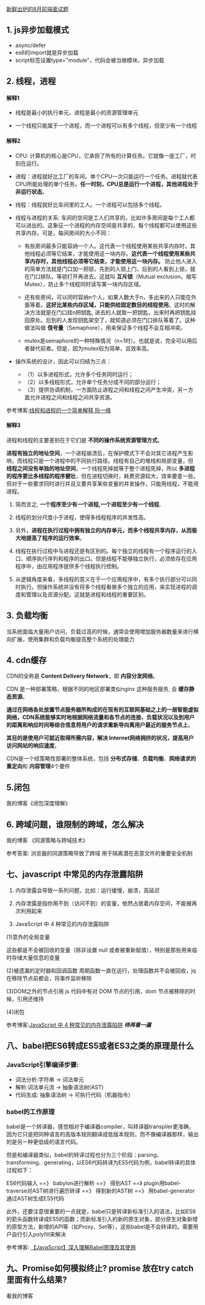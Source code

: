[新鲜出炉的8月前端面试题](https://mp.weixin.qq.com/s/0SMg001RcJTPJYklbX5HXQ)

## 1. js异步加载模式
- async/defer
- es6的import就是异步加载
- script标签设置type="module"，代码会被当做模块，异步加载

## 2. 线程，进程

#### 解释1
- 线程是最小的执行单元，进程是最小的资源管理单元

- 一个线程只能属于一个进程，而一个进程可以有多个线程，但至少有一个线程

#### 解释2
- CPU: 计算机的核心是CPU，它承担了所有的计算任务。它就像一座工厂，时刻在运行。

- 进程：进程就好比工厂的车间。单个CPU一次只能运行一个任务。进程就代表CPU所能处理的单个任务。**任一时刻，CPU总是运行一个进程，其他进程处于非运行状态**。

- 线程：线程就好比车间里的工人。一个进程可以包括多个线程。

- 线程与进程的关系: 车间的空间是工人们共享的，比如许多房间是每个工人都可以进出的。这象征一个进程的内存空间是共享的，每个线程都可以使用这些共享内存。可是，每间房间的大小不同：

  - 有些房间最多只能容纳一个人。这代表一个线程使用某些共享内存时，其他线程必须等它结束，才能使用这一块内存。**这代表一个线程使用某些共享内存时，其他线程必须等它结束，才能使用这一块内存。** 防止他人进入的简单方法就是门口加一把锁，先到的人锁上门，后到的人看到上锁，就在门口排队，等锁打开再进去。这就叫 **互斥锁**（Mutual exclusion，缩写 Mutex），防止多个线程同时读写某一块内存区域。

  - 还有些房间，可以同时容纳n个人，如果人数大于n，多出来的人只能在外面等着。**这好比某些内存区域，只能供给固定数目的线程使用**。这时的解决方法就是在门口挂n把钥匙, 进去的人就取一把钥匙，出来时再把钥匙挂回原处。后到的人发现钥匙架空了，就知道必须在门口排队等着了。这种做法叫做 **信号量**（Semaphore），用来保证多个线程不会互相冲突。
  
  - mutex是semaphore的一种特殊情况（n=1时）。也就是说，完全可以用后者替代前者。但是，因为mutex较为简单，且效率高。


- 操作系统的设计，因此可以归结为三点：
  - （1）以多进程形式，允许多个任务同时运行；
  - （2）以多线程形式，允许单个任务分成不同的部分运行；
  - （3）提供协调机制，一方面防止进程之间和线程之间产生冲突，另一方面允许进程之间和线程之间共享资源。


参考博客:[线程和进程的一个简单解释 阮一峰](http://www.ruanyifeng.com/blog/2013/04/processes_and_threads.html)

#### 解释3
进程和线程的主要差别在于它们是 **不同的操作系统资源管理方式**。

**进程有独立的地址空间**，一个进程崩溃后，在保护模式下不会对其它进程产生影响，而线程只是一个进程中的不同执行路径。线程有自己的堆栈和局部变量，但 **线程之间没有单独的地址空间**，一个线程死掉就等于整个进程死掉，所以 **多进程的程序要比多线程的程序健壮**，但在进程切换时，耗费资源较大，效率要差一些。但对于一些要求同时进行并且又要共享某些变量的并发操作，只能用线程，不能用进程。

1) 简而言之, **一个程序至少有一个进程,一个进程至少有一个线程.**

2) 线程的划分尺度小于进程，使得多线程程序的并发性高。

3) 另外，**进程在执行过程中拥有独立的内存单元，而多个线程共享内存，从而极大地提高了程序的运行效率**。

4) 线程在执行过程中与进程还是有区别的。每个独立的线程有一个程序运行的入口、顺序执行序列和程序的出口。但是线程不能够独立执行，必须依存在应用程序中，由应用程序提供多个线程执行控制。

5) 从逻辑角度来看，多线程的意义在于一个应用程序中，有多个执行部分可以同时执行。但操作系统并没有将多个线程看做多个独立的应用，来实现进程的调度和管理以及资源分配。这就是进程和线程的重要区别。

## 3. 负载均衡
当系统面临大量用户访问，负载过高的时候，通常会使用增加服务器数量来进行横向扩展，使用集群和负载均衡提高整个系统的处理能力

## 4. cdn缓存
CDN的全称是 **Content Delivery Network**，即 **内容分发网络**。

CDN 是一种部署策略，根据不同的地区部署类似nginx 这种服务服务, 会 **缓存静态资源**。

**通过在网络各处放置节点服务器所构成的在现有的互联网基础之上的一层智能虚拟网络，CDN系统能够实时地根据网络流量和各节点的连接、负载状况以及到用户的距离和响应时间等综合信息将用户的请求重新导向离用户最近的服务节点上**。

**其目的是使用户可就近取得所需内容，解决 Internet网络拥挤的状况，提高用户访问网站的响应速度**。


CDN是一个经策略性部署的整体系统，包括 **分布式存储**、**负载均衡**、**网络请求的重定向**和 **内容管理**4个要件

## 5.闭包
我的博客《闭包深度理解》

## 6. 跨域问题，谁限制的跨域，怎么解决
我的博客 《同源策略与跨域技术》

参考答案:
  浏览器的同源策略导致了跨域
  用于隔离潜在恶意文件的重要安全机制

## 七、javascript 中常见的内存泄露陷阱
1. 内存泄露会导致一系列问题，比如：运行缓慢，崩溃，高延迟

2. 内存泄露是指你用不到（访问不到）的变量，依然占居着内存空间，不能被再次利用起来

3. JavaScript 中 4 种常见的内存泄露陷阱

(1)意外的全局变量
 
 这些都是不会被回收的变量（除非设置 null 或者被重新赋值），特别是那些用来临时存储大量信息的变量

(2)被遗漏的定时器和回调函数
周期函数一直在运行，处理函数并不会被回收，jq 在移除节点前都会，将事件监听移除

(3)DOM之外的节点引用
js 代码中有对 DOM 节点的引用，dom 节点被移除的时候，引用还维持

(4)闭包

参考博客:[JavaScript 中 4 种常见的内存泄露陷阱](http://web.jobbole.com/88463/) ***待再看一遍***

## 八、babel把ES6转成ES5或者ES3之类的原理是什么
### JavaScript引擎编译步骤:

- 词法分析:字符串 -> 词法单元
- 解析:词法单元流 -> 抽象语法树(AST)
- 代码生成: 抽象语法树 -> 可执行代码（机器指令）

### babel的工作原理
babel是一个转译器，感觉相对于编译器compiler，叫转译器transpiler更准确，因为它只是把同种语言的高版本规则翻译成低版本规则，而不像编译器那样，输出的是另一种更低级的语言代码。

但是和编译器类似，babel的转译过程也分为三个阶段：parsing、transforming、generating，以ES6代码转译为ES5代码为例，babel转译的具体过程如下：

ES6代码输入 ==》 babylon进行解析 ==》 得到AST
==》 plugin用babel-traverse对AST树进行遍历转译 ==》 得到新的AST树
==》 用babel-generator通过AST树生成ES5代码

此外，还要注意很重要的一点就是，babel只是转译新标准引入的语法，比如ES6的箭头函数转译成ES5的函数；而新标准引入的新的原生对象，部分原生对象新增的原型方法，新增的API等（如Proxy、Set等），这些babel是不会转译的。需要用户自行引入polyfill来解决

参考博客: [【JavaScript】深入理解Babel原理及其使用](https://www.jianshu.com/p/e9b94b2d52e2)

## 九、Promise如何模拟终止? promise 放在try catch里面有什么结果?
看我的博客
